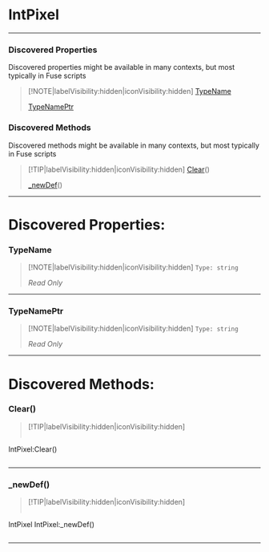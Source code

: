# IntPixel
___
### Discovered Properties  
Discovered properties might be available in many contexts, but most typically in Fuse scripts  
> [!NOTE|labelVisibility:hidden|iconVisibility:hidden]
> [TypeName](#TypeName)
>
> [TypeNamePtr](#TypeNamePtr)
>
### Discovered Methods  
Discovered methods might be available in many contexts, but most typically in Fuse scripts  
> [!TIP|labelVisibility:hidden|iconVisibility:hidden]
> [Clear](#Clear)()
>
> [_newDef](#_newDef)()
>
___

# Discovered Properties: <!-- {docsify-ignore} -->

### TypeName
> [!NOTE|labelVisibility:hidden|iconVisibility:hidden]
> `Type: string`
>
> *<span class="read_only">Read Only</span>*
>
___

### TypeNamePtr
> [!NOTE|labelVisibility:hidden|iconVisibility:hidden]
> `Type: string`
>
> *<span class="read_only">Read Only</span>*
>
___


# Discovered Methods: <!-- {docsify-ignore} -->

### Clear()
> [!TIP|labelVisibility:hidden|iconVisibility:hidden]
> ```php
 IntPixel:Clear()
> ```
>
___

### _newDef()
> [!TIP|labelVisibility:hidden|iconVisibility:hidden]
> ```php
IntPixel IntPixel:_newDef()
> ```
>
___

